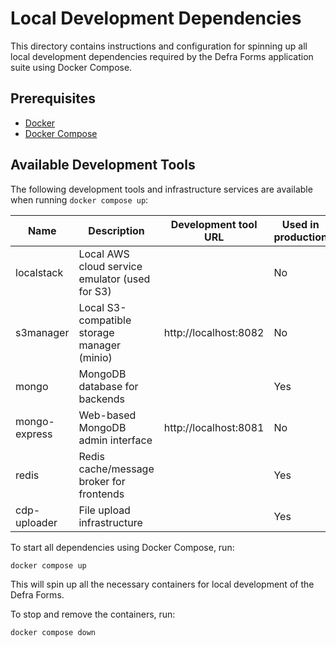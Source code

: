 # Local Development Dependencies

This directory contains instructions and configuration for spinning up all local development dependencies required by the Defra Forms application suite using Docker Compose.

## Prerequisites
- [Docker](https://www.docker.com/get-started)
- [Docker Compose](https://docs.docker.com/compose/)


## Available Development Tools

The following development tools and infrastructure services are available when running `docker compose up`:

| Name         | Description                                    | Development tool URL  | Used in production |
|--------------|------------------------------------------------|-----------------------|--------------------|
| localstack   | Local AWS cloud service emulator (used for S3) |                       | No                 |
| s3manager    | Local S3-compatible storage manager (minio)    | http://localhost:8082 | No                 |
| mongo        | MongoDB database for backends                  |                       | Yes                |
| mongo-express| Web-based MongoDB admin interface              | http://localhost:8081 | No                 |
| redis        | Redis cache/message broker for frontends       |                       | Yes                |
| cdp-uploader | File upload infrastructure                     |                       | Yes                |

To start all dependencies using Docker Compose, run:

```sh
docker compose up
```

This will spin up all the necessary containers for local development of the Defra Forms.

To stop and remove the containers, run:

```sh
docker compose down
```